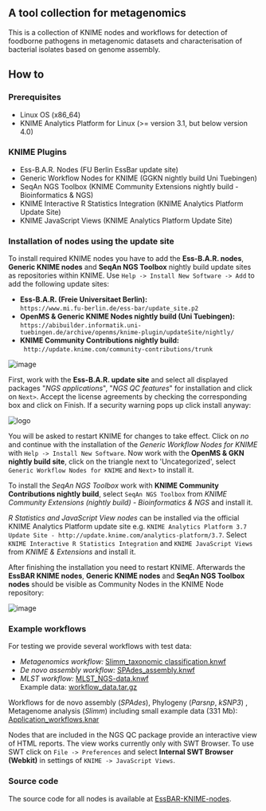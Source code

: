 ## A tool collection for metagenomics
This is a collection of KNIME nodes and workflows for detection of foodborne pathogens in metagenomic datasets and characterisation of bacterial isolates based on genome assembly.

## How to
### Prerequisites
 - Linux OS (x86_64)
 - KNIME Analytics Platform for Linux (>= version 3.1, but below version 4.0)
 
 ### KNIME Plugins
 - Ess-B.A.R. Nodes (FU Berlin EssBar update site)
 - Generic Workflow Nodes for KNIME (GGKN nightly build Uni Tuebingen) 
 - SeqAn NGS Toolbox (KNIME Community Extensions nightly build - Bioinformatics & NGS)
 - KNIME Interactive R Statistics Integration (KNIME Analytics Platform Update Site)
 - KNIME JavaScript Views (KNIME Analytics Platform Update Site)
 
### Installation of nodes using the update site  
To install required KNIME nodes you have to add the **Ess-B.A.R. nodes**, **Generic KNIME nodes** and **SeqAn NGS Toolbox** nightly build update sites as repositories within KNIME. Use ```Help -> Install New Software -> Add``` to add the following update sites:    
  - **Ess-B.A.R. (Freie Universitaet Berlin):**   
  ```https://www.mi.fu-berlin.de/ess-bar/update_site.p2```
  - **OpenMS & Generic KNIME Nodes nightly build (Uni Tuebingen):**   
  ```https://abibuilder.informatik.uni-tuebingen.de/archive/openms/knime-plugin/updateSite/nightly/```   
  - **KNIME Community Contributions nightly build:**   
  ``` http://update.knime.com/community-contributions/trunk```

![image](images/loaded_update_sites.png)   

First, work with the **Ess-B.A.R. update site** and select all displayed packages  "*NGS applications*", "*NGS QC features*" for installation and click on ```Next>```. Accept the license agreements by checking the corresponding box and click on Finish. If a security warning pops up click install anyway:  
   
![logo](images/unsigned_content-warning.png)    

You will be asked to restart KNIME for changes to take effect. Click on *no* and continue with the installation of the *Generic Workflow Nodes for KNIME* with ```Help -> Install New Software```. Now work with the **OpenMS & GKN nightly build site**, click on the triangle next to 'Uncategorized', select ```Generic Workflow Nodes for KNIME``` and ```Next>``` to install it.   
   
To install the *SeqAn NGS Toolbox* work with **KNIME Community Contributions nightly build**, select ```SeqAn NGS Toolbox``` from *KNIME Community Extensions (nightly build) - Bioinformatics & NGS* and install it.   
   
*R Statistics and JavaScript View nodes* can be installed via the official KNIME Analytics Platform update site e.g. ```KNIME Analytics Platform 3.7 Update Site - http://update.knime.com/analytics-platform/3.7```. Select ```KNIME Interactive R Statistics Integration``` and ```KNIME JavaScript Views``` from *KNIME & Extensions* and install it.   
   
After finishing the installation you need to restart KNIME. Afterwards the **EssBAR KNIME nodes**, **Generic KNIME nodes** and **SeqAn NGS Toolbox nodes** should be visible as Community Nodes in the KNIME Node repository:  
   
![image](images/essbar_gkn_node_repository.png)   
   
### Example workflows
For testing we provide several workflows with test data:
 - _Metagenomics workflow:_ [Slimm_taxonomic classification.knwf](Slimm_taxonomic_classification.knwf)
 - _De novo assembly workflow:_ [SPAdes_assembly.knwf](SPAdes_assembly.knwf)
 - _MLST workflow:_ [MLST_NGS-data.knwf](MLST_NGS-data.knwf)  
 Example data: [workflow_data.tar.gz](https://www.mi.fu-berlin.de/ess-bar/workflow_data.tar.gz)   
    
 Workflows for de novo assembly (_SPAdes_), Phylogeny (_Parsnp_, _kSNP3_) , Metagenome analysis (_Slimm_) including small example data (331 Mb):
 [Application_workflows.knar](https://www.mi.fu-berlin.de/ess-bar/Application_workflows.knar)   
    
 Nodes that are included in the NGS QC package provide an interactive view of HTML reports. The view works currently only with SWT Browser. To use SWT click on ```File -> Preferences``` and select **Internal SWT Browser (Webkit)** in settings of ```KNIME -> JavaScript Views```.

### Source code
The source code for all nodes is available at [EssBAR-KNIME-nodes](https://github.com/kneubert/EssBAR-KNIME-nodes).
